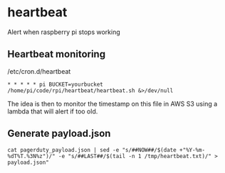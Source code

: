 # heartbeat

Alert when raspberry pi stops working

## Heartbeat monitoring

/etc/cron.d/heartbeat

```
* * * * * pi BUCKET=yourbucket /home/pi/code/rpi/heartbeat/heartbeat.sh &>/dev/null
```

The idea is then to monitor the timestamp on this file in AWS S3 using a lambda that will alert if too old.


## Generate payload.json
```
cat pagerduty_payload.json | sed -e "s/##NOW##/$(date +"%Y-%m-%dT%T.%3N%z")/" -e "s/##LAST##/$(tail -n 1 /tmp/heartbeat.txt)/" > payload.json"
```
